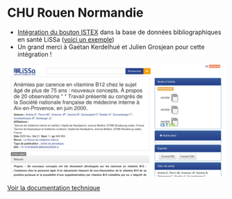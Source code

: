 # CHU Rouen Normandie

* [Intégration du bouton ISTEX](https://doc.istex.fr/users/integration/ent-web/#bouton-istex-integre) dans la base de données bibliographiques en santé LiSSa \([voici un exemple](http://www.lissa.fr/fr/rep/articles/11109591)\)
* Un grand merci à Gaétan Kerdelhué et Julien Grosjean pour cette intégration !

![](../../.gitbook/assets/lissaexemple.png)

[Voir la documentation technique](https://doc.istex.fr/users/integration/ent-web/#bouton-istex-integre)

